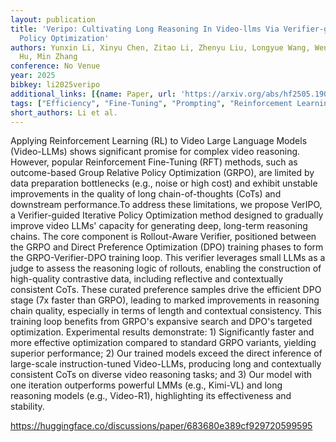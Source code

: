 ```yaml
---
layout: publication
title: 'Veripo: Cultivating Long Reasoning In Video-llms Via Verifier-gudied Iterative
  Policy Optimization'
authors: Yunxin Li, Xinyu Chen, Zitao Li, Zhenyu Liu, Longyue Wang, Wenhan Luo, Baotian
  Hu, Min Zhang
conference: No Venue
year: 2025
bibkey: li2025veripo
additional_links: [{name: Paper, url: 'https://arxiv.org/abs/hf2505.19000'}]
tags: ["Efficiency", "Fine-Tuning", "Prompting", "Reinforcement Learning", "Training Techniques"]
short_authors: Li et al.
---
```

Applying Reinforcement Learning (RL) to Video Large Language Models (Video-LLMs) shows significant promise for complex video reasoning. However, popular Reinforcement Fine-Tuning (RFT) methods, such as outcome-based Group Relative Policy Optimization (GRPO), are limited by data preparation bottlenecks (e.g., noise or high cost) and exhibit unstable improvements in the quality of long chain-of-thoughts (CoTs) and downstream performance.To address these limitations, we propose VerIPO, a Verifier-guided Iterative Policy Optimization method designed to gradually improve video LLMs' capacity for generating deep, long-term reasoning chains. The core component is Rollout-Aware Verifier, positioned between the GRPO and Direct Preference Optimization (DPO) training phases to form the GRPO-Verifier-DPO training loop. This verifier leverages small LLMs as a judge to assess the reasoning logic of rollouts, enabling the construction of high-quality contrastive data, including reflective and contextually consistent CoTs. These curated preference samples drive the efficient DPO stage (7x faster than GRPO), leading to marked improvements in reasoning chain quality, especially in terms of length and contextual consistency. This training loop benefits from GRPO's expansive search and DPO's targeted optimization. Experimental results demonstrate: 1) Significantly faster and more effective optimization compared to standard GRPO variants, yielding superior performance; 2) Our trained models exceed the direct inference of large-scale instruction-tuned Video-LLMs, producing long and contextually consistent CoTs on diverse video reasoning tasks; and 3) Our model with one iteration outperforms powerful LMMs (e.g., Kimi-VL) and long reasoning models (e.g., Video-R1), highlighting its effectiveness and stability.

https://huggingface.co/discussions/paper/683680e389cf929720599595
